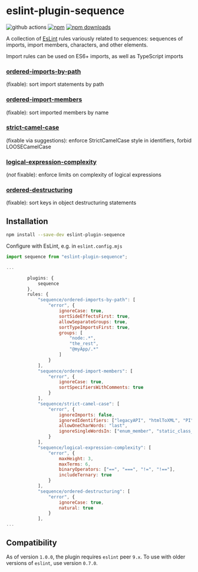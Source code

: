 # eslint-plugin-sequence

![github actions](https://github.com/adashrod/eslint-plugin-sequence/actions/workflows/node.js.yml/badge.svg)
[![npm](https://img.shields.io/npm/v/eslint-plugin-sequence.svg)](https://www.npmjs.com/package/eslint-plugin-sequence)
[![npm downloads](https://img.shields.io/npm/dt/eslint-plugin-sequence.svg?maxAge=2592000)](https://www.npmtrends.com/eslint-plugin-sequence)

A collection of [EsLint](https://github.com/eslint/eslint) rules variously related to sequences: sequences of imports, import members, characters, and other elements.

Import rules can be used on ES6+ imports, as well as TypeScript imports

### [ordered-imports-by-path](https://github.com/adashrod/eslint-plugin-sequence/tree/main/src/docs/ordered-imports-by-path.md)
(fixable): sort import statements by path
### [ordered-import-members](https://github.com/adashrod/eslint-plugin-sequence/tree/main/src/docs/ordered-import-members.md)
(fixable): sort imported members by name
### [strict-camel-case](https://github.com/adashrod/eslint-plugin-sequence/tree/main/src/docs/strict-camel-case.md)
(fixable via suggestions): enforce StrictCamelCase style in identifiers, forbid LOOSECamelCase
### [logical-expression-complexity](https://github.com/adashrod/eslint-plugin-sequence/tree/main/src/docs/logical-expression-complexity.md)
(*not* fixable): enforce limits on complexity of logical expressions
### [ordered-destructuring](https://github.com/adashrod/eslint-plugin-sequence/tree/main/src/docs/ordered-destructuring.md)
(fixable): sort keys in object destructuring statements

## Installation

```bash
npm install --save-dev eslint-plugin-sequence
```

Configure with EsLint, e.g. in `eslint.config.mjs`
```javascript
import sequence from "eslint-plugin-sequence";

...

        plugins: {
            sequence
        },
        rules: {
            "sequence/ordered-imports-by-path": [
                "error", {
                    ignoreCase: true,
                    sortSideEffectsFirst: true,
                    allowSeparateGroups: true,
                    sortTypeImportsFirst: true,
                    groups: [
                        "node:.*",
                        "the_rest",
                        "@myApp/.*"
                    ]
                }
            ],
            "sequence/ordered-import-members": [
                "error", {
                    ignoreCase: true,
                    sortSpecifiersWithComments: true
                }
            ],
            "sequence/strict-camel-case": [
                "error", {
                    ignoreImports: false,
                    ignoredIdentifiers: ["legacyAPI", "htmlToXML", "PI", "TAU", "EPSILON"],
                    allowOneCharWords: "last",
                    ignoreSingleWordsIn: ["enum_member", "static_class_field"]
                }
            ],
            "sequence/logical-expression-complexity": [
                "error", {
                    maxHeight: 3,
                    maxTerms: 6,
                    binaryOperators: ["==", "===", "!=", "!=="],
                    includeTernary: true
                }
            ],
            "sequence/ordered-destructuring": [
                "error", {
                    ignoreCase: true,
                    natural: true
                }
            ],
...
```

## Compatibility

As of version `1.0.0`, the plugin requires `eslint` peer `9.x`. To use with older versions of `eslint`, use version `0.7.0`.
